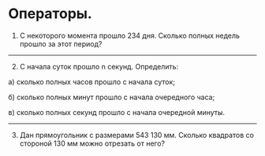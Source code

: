 # Операторы.

1. С некоторого момента прошло 234 дня. Сколько полных недель прошло за этот период?
---
2. С начала суток прошло n секунд. Определить:

  а) сколько полных часов прошло с начала суток;

  б) сколько полных минут прошло с начала очередного часа;

  в) сколько полных секунд прошло с начала очередной минуты.

---
3. Дан прямоугольник с размерами 543 130 мм. Сколько квадратов со cтороной 130 мм можно отрезать от него?
